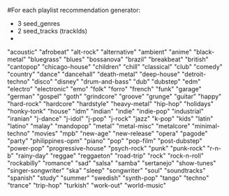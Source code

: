 #For each playlist recommendation generator:
- 3 seed_genres
- 2 seed_tracks (trackIds)
-

"acoustic"
"afrobeat"
"alt-rock"
"alternative"
"ambient"
"anime"
"black-metal"
"bluegrass"
"blues"
"bossanova"
"brazil"
"breakbeat"
"british"
"cantopop"
"chicago-house"
"children"
"chill"
"classical"
"club"
"comedy"
"country"
"dance"
"dancehall"
"death-metal"
"deep-house"
"detroit-techno"
"disco"
"disney"
"drum-and-bass"
"dub"
"dubstep"
"edm"
"electro"
"electronic"
"emo"
"folk"
"forro"
"french"
"funk"
"garage"
"german"
"gospel"
"goth"
"grindcore"
"groove"
"grunge"
"guitar"
"happy"
"hard-rock"
"hardcore"
"hardstyle"
"heavy-metal"
"hip-hop"
"holidays"
"honky-tonk"
"house"
"idm"
"indian"
"indie"
"indie-pop"
"industrial"
"iranian"
"j-dance"
"j-idol"
"j-pop"
"j-rock"
"jazz"
"k-pop"
"kids"
"latin"
"latino"
"malay"
"mandopop"
"metal"
"metal-misc"
"metalcore"
"minimal-techno"
"movies"
"mpb"
"new-age"
"new-release"
"opera"
"pagode"
"party"
"philippines-opm"
"piano"
"pop"
"pop-film"
"post-dubstep"
"power-pop"
"progressive-house"
"psych-rock"
"punk"
"punk-rock"
"r-n-b"
"rainy-day"
"reggae"
"reggaeton"
"road-trip"
"rock"
"rock-n-roll"
"rockabilly"
"romance"
"sad"
"salsa"
"samba"
"sertanejo"
"show-tunes"
"singer-songwriter"
"ska"
"sleep"
"songwriter"
"soul"
"soundtracks"
"spanish"
"study"
"summer"
"swedish"
"synth-pop"
"tango"
"techno"
"trance"
"trip-hop"
"turkish"
"work-out"
"world-music"